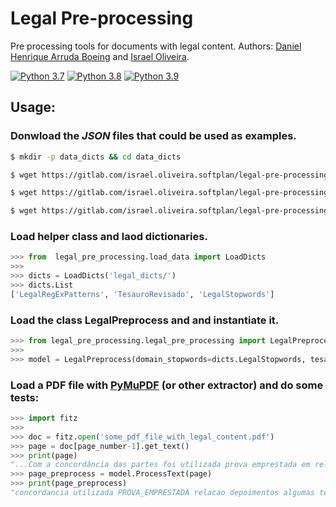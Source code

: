 # Legal Pre-processing

Pre processing tools for documents with legal content.
Authors: [Daniel Henrique Arruda Boeing](mailto:daniel.boeing@softplan.com.br) and [Israel Oliveira](mailto:israel.oliveira@softplan.com.br).

[![Python 3.7](https://img.shields.io/badge/Python-3.7-gree.svg)](https://www.python.org/downloads/release/python-370/)
[![Python 3.8](https://img.shields.io/badge/Python-3.8-gree.svg)](https://www.python.org/downloads/release/python-380/)
[![Python 3.9](https://img.shields.io/badge/Python-3.9-gree.svg)](https://www.python.org/downloads/release/python-390/)

## Usage:

### Donwload the *JSON* files that could be used as examples.

```bash
$ mkdir -p data_dicts && cd data_dicts

$ wget https://gitlab.com/israel.oliveira.softplan/legal-pre-processing/-/raw/master/data/LegalRegExPatterns.json

$ wget https://gitlab.com/israel.oliveira.softplan/legal-pre-processing/-/raw/master/data/LegalStopwords.json

$ wget https://gitlab.com/israel.oliveira.softplan/legal-pre-processing/-/raw/master/data/TesauroRevisado.json
```

### Load helper class and laod dictionaries.

```python
>>> from  legal_pre_processing.load_data import LoadDicts
>>>
>>> dicts = LoadDicts('legal_dicts/')
>>> dicts.List
['LegalRegExPatterns', 'TesauroRevisado', 'LegalStopwords']
```

### Load the class LegalPreprocess and and instantiate it.

```python
>>> from legal_pre_processing.legal_pre_processing import LegalPreprocess
>>>
>>> model = LegalPreprocess(domain_stopwords=dicts.LegalStopwords, tesauro=dicts.TesauroRevisado, regex_pattern=dicts.LegalRegExPatterns)
```

### Load a PDF file with [PyMuPDF](https://pymupdf.readthedocs.io/en/latest/) (or other extractor) and do some tests:

```python
>>> import fitz
>>>
>>> doc = fitz.open('some_pdf_file_with_legal_content.pdf')
>>> page = doc[page_number-1].get_text()
>>> print(page)
"...Com a concordância das partes foi utilizada prova emprestada em relação aos depoimentos de algumas testemunhas de defesa (decisões de 28/10/2016,  07/11/2016, de 10/11/2016 e de 09/02/2017, nos eventos 114, 175 e 199, e depoimentos nos eventos 187, 200, 287 e 513)...."
>>> page_preprocess = model.ProcessText(page)
>>> print(page_preprocess)
"concordancia utilizada PROVA_EMPRESTADA relacao depoimentos algumas testemunhas defesa decisoes eventos depoimentos eventos"
```
